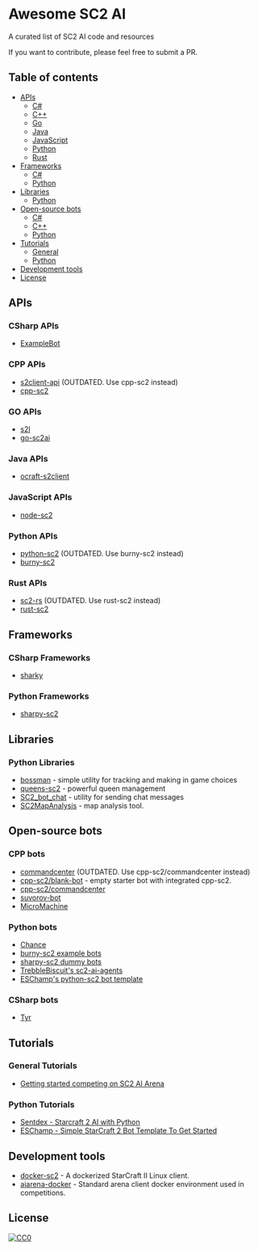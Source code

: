 # Awesome SC2 AI 
A curated list of SC2 AI code and resources

If you want to contribute, please feel free to submit a PR.

## Table of contents

  - [APIs](#apis)
    - [C#](#csharp-apis)
    - [C++](#cpp-apis)
    - [Go](#go-apis)
    - [Java](#java-apis)
    - [JavaScript](#javascript-apis)
    - [Python](#python-apis)
    - [Rust](#rust-apis)
  - [Frameworks](#frameworks)
    - [C#](#csharp-frameworks)
    - [Python](#python-frameworks)
  - [Libraries](#libraries)
    - [Python](#python-libraries)
  - [Open-source bots](#open-source-bots)
    - [C#](#csharp-bots)
    - [C++](#cpp-bots)
    - [Python](#python-bots)
  - [Tutorials](#tutorials)
    - [General](#general-tutorials)
    - [Python](#python-tutorials)
  - [Development tools](#development-tools)
  - [License](#license)

## APIs

### CSharp APIs

* [ExampleBot](https://github.com/SimonPrins/ExampleBot)

### CPP APIs

* [s2client-api](https://github.com/Blizzard/s2client-api) (OUTDATED. Use cpp-sc2 instead)
* [cpp-sc2](https://github.com/cpp-sc2/cpp-sc2)

### GO APIs

* [s2l](https://github.com/aiseeq/s2l)
* [go-sc2ai](https://github.com/chippydip/go-sc2ai)

### Java APIs

* [ocraft-s2client](https://github.com/ocraft/ocraft-s2client)

### JavaScript APIs

* [node-sc2](https://github.com/node-sc2/core)

### Python APIs
* [python-sc2](https://github.com/dentosal/python-sc2) (OUTDATED. Use burny-sc2 instead)
* [burny-sc2](https://github.com/BurnySc2/python-sc2)

### Rust APIs
* [sc2-rs](https://github.com/awestlake87/sc2-rs) (OUTDATED. Use rust-sc2 instead)
* [rust-sc2](https://github.com/UltraMachine/rust-sc2)

## Frameworks

### CSharp Frameworks

* [sharky](https://github.com/sharknice/Sharky)

### Python Frameworks
* [sharpy-sc2](https://github.com/DrInfy/sharpy-sc2)

## Libraries

### Python Libraries

* [bossman](https://github.com/lladdy/bossman) - simple utility for tracking and making in game choices
* [queens-sc2](https://github.com/raspersc2/queens-sc2) - powerful queen management
* [SC2_bot_chat](https://github.com/savelas81/SC2_bot_chat) - utility for sending chat messages
* [SC2MapAnalysis]([https://github.com/savelas81/SC2_bot_chat](https://github.com/eladyaniv01/SC2MapAnalysis)) - map analysis tool.

## Open-source bots

### CPP bots

* [commandcenter](https://github.com/davechurchill/commandcenter) (OUTDATED. Use cpp-sc2/commandcenter instead)
* [cpp-sc2/blank-bot](https://github.com/cpp-sc2/blank-bot) - empty starter bot with integrated cpp-sc2.
* [cpp-sc2/commandcenter](https://github.com/cpp-sc2/commandcenter)
* [suvorov-bot](https://github.com/alkurbatov/suvorov-bot)
* [MicroMachine](https://github.com/RaphaelRoyerRivard/MicroMachine)

### Python bots

* [Chance](https://github.com/lladdy/chance-sc2)
* [burny-sc2 example bots](https://github.com/BurnySc2/python-sc2/tree/develop/examples)
* [sharpy-sc2 dummy bots](https://github.com/DrInfy/sharpy-sc2/tree/develop/dummies)
* [TrebbleBiscuit's sc2-ai-agents](https://github.com/TrebbleBiscuit/sc2-ai-agents/)
* [ESChamp's python-sc2 bot template](https://github.com/eschampstudio/python-sc2-bot-template)

### CSharp bots

* [Tyr](https://github.com/SimonPrins/TyrSc2)

## Tutorials

### General Tutorials
* [Getting started competing on SC2 AI Arena](https://aiarena.net/wiki/bot-development/getting-started/)

### Python Tutorials

* [Sentdex - Starcraft 2 AI with Python](https://www.youtube.com/watch?v=HlLK5BA0wT0&list=PLQVvvaa0QuDcBby2qVDsDv41GghEQfr5E)
* [ESChamp - Simple StarCraft 2 Bot Template To Get Started](https://community.eschamp.com/t/simple-starcraft-2-bot-template-to-get-started/155)

## Development tools

* [docker-sc2](https://github.com/cpp-sc2/docker-sc2) - A dockerized StarCraft II Linux client.
* [aiarena-docker](https://github.com/aiarena/aiarena-docker) - Standard arena client docker environment used in competitions.

## License

[![CC0](https://licensebuttons.net/p/zero/1.0/88x31.png)](https://creativecommons.org/publicdomain/zero/1.0/)

